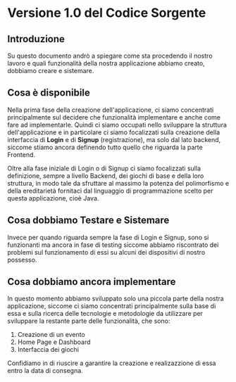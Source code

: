 # Versione 1.0 del Codice Sorgente 
## Introduzione 

Su questo documento andrò a spiegare come sta procedendo il nostro lavoro e quali funzionalità della nostra applicazione abbiamo creato, dobbiamo creare e sistemare. 

## Cosa è disponibile 

Nella prima fase della creazione dell'applicazione, ci siamo concentrati principalmente sul decidere che funzionalità implementare e anche come fare ad implementarle. 
Quindi ci siamo occupati nello sviluppare la struttura dell'applicazione e in particolare ci siamo focalizzati sulla creazione della interfaccia di **Login** e di **Signup** (registrazione), ma solo dal lato backend, siccome stiamo ancora definendo tutto quello che riguarda la parte Frontend.

Oltre alla fase iniziale di Login o di Signup ci siamo focalizzati sulla definizione, sempre a livello Backend, dei giochi di base e della loro struttura, in modo tale da sfruttare al massimo la potenza del polimorfismo e della ereditarietà fornitaci dal linguaggio di programmazione scelto per questa applicazione, cioè Java. 

## Cosa dobbiamo Testare e Sistemare 

Invece per quando riguarda sempre la fase di Login e Signup, sono si funzionanti ma ancora in fase di testing siccome abbiamo riscontrato dei problemi sul funzionamento di essi su alcuni dei dispositivi di nostro possesso. 

## Cosa dobbiamo ancora implementare 

In questo momento abbiamo sviluppato solo una piccola parte della nostra applicazione, siccome ci siamo concentrati principalmente sulla base di essa e sulla ricerca delle tecnologie e metodologie da utilizzare per sviluppare la restante parte delle funzionalità, che sono: 

1. Creazione di un evento
2. Home Page e Dashboard
3. Interfaccia dei giochi 

Confidiamo in di riuscire a garantire la creazione e realizazzione di essa entro la data di consegna. 
